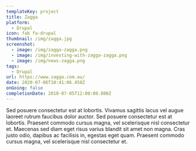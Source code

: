 ```yaml
---
templateKey: project
title: Zagga
platform:
  - Drupal
icon: fab fa-drupal
thumbnail: /img/zagga.jpg
screenshot:
  - image: /img/zagga-zagga.png
  - image: /img/investing-with-zagga-zagga.png
  - image: /img/news-zagga.png
tags:
  - Drupal
url: https://www.zagga.com.au/
date: 2020-07-06T10:41:06.458Z
onGoing: false
completionDate: 2018-07-05T12:00:00.000Z
---
```

Sed posuere consectetur est at lobortis. Vivamus sagittis lacus vel augue laoreet rutrum faucibus dolor auctor. Sed posuere consectetur est at lobortis. Praesent commodo cursus magna, vel scelerisque nisl consectetur et. Maecenas sed diam eget risus varius blandit sit amet non magna. Cras justo odio, dapibus ac facilisis in, egestas eget quam. Praesent commodo cursus magna, vel scelerisque nisl consectetur et.